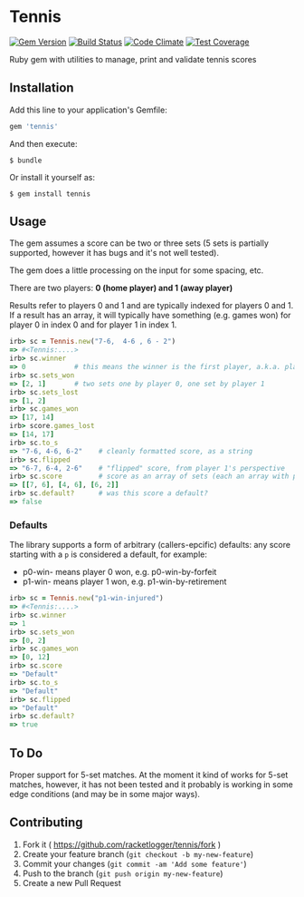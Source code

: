 # Tennis

[![Gem Version](https://badge.fury.io/rb/tennis.svg)](http://badge.fury.io/rb/tennis) [![Build Status](https://travis-ci.org/racketlogger/tennis.svg)](https://travis-ci.org/racketlogger/tennis) [![Code Climate](https://codeclimate.com/github/racketlogger/tennis/badges/gpa.svg)](https://codeclimate.com/github/racketlogger/tennis) [![Test Coverage](https://codeclimate.com/github/racketlogger/tennis/badges/coverage.svg)](https://codeclimate.com/github/racketlogger/tennis)

Ruby gem with utilities to manage, print and validate tennis scores


## Installation

Add this line to your application's Gemfile:

```ruby
gem 'tennis'
```

And then execute:

    $ bundle

Or install it yourself as:

    $ gem install tennis

## Usage

The gem assumes a score can be two or three sets (5 sets is partially supported, however it has bugs and it's not well tested).

The gem does a little processing on the input for some spacing, etc.

There are two players: **0 (home player) and 1 (away player)**

Results refer to players 0 and 1 and are typically indexed for players 0 and 1. If a result has an array, it will typically have something (e.g. games won) for player 0 in index 0 and for player 1 in index 1.

```ruby
irb> sc = Tennis.new("7-6,  4-6 , 6 - 2")
=> #<Tennis:....>
irb> sc.winner
=> 0            # this means the winner is the first player, a.k.a. player 0 or "home player"
irb> sc.sets_won
=> [2, 1]       # two sets one by player 0, one set by player 1
irb> sc.sets_lost
=> [1, 2]
irb> sc.games_won
=> [17, 14]
irb> score.games_lost
=> [14, 17]
irb> sc.to_s
=> "7-6, 4-6, 6-2"    # cleanly formatted score, as a string
irb> sc.flipped
=> "6-7, 6-4, 2-6"    # "flipped" score, from player 1's perspective
irb> sc.score         # score as an array of sets (each an array with player 0 and 1 scores)
=> [[7, 6], [4, 6], [6, 2]]
irb> sc.default?      # was this score a default?
=> false
```

### Defaults

The library supports a form of arbitrary (callers-epcific) defaults: any score starting with a `p` is considered a default, for example:

 * p0-win-<reason> means player 0 won, e.g. p0-win-by-forfeit
 * p1-win-<reason> means player 1 won, e.g. p1-win-by-retirement

```ruby
irb> sc = Tennis.new("p1-win-injured")
=> #<Tennis:....>
irb> sc.winner
=> 1
irb> sc.sets_won
=> [0, 2]
irb> sc.games_won
=> [0, 12]
irb> sc.score
=> "Default"
irb> sc.to_s
=> "Default"
irb> sc.flipped
=> "Default"
irb> sc.default?
=> true
```

## To Do

Proper support for 5-set matches. At the moment it kind of works for 5-set matches, however, it has not been tested and it probably is working in some edge conditions (and may be in some major ways).

## Contributing

1. Fork it ( https://github.com/racketlogger/tennis/fork )
2. Create your feature branch (`git checkout -b my-new-feature`)
3. Commit your changes (`git commit -am 'Add some feature'`)
4. Push to the branch (`git push origin my-new-feature`)
5. Create a new Pull Request
